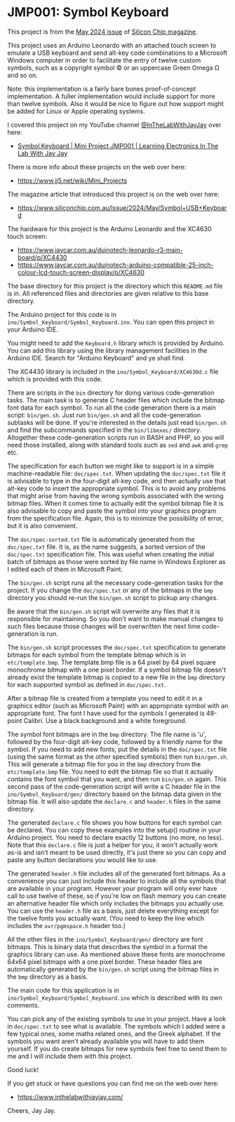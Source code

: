 # JMP001: Symbol Keyboard

This project is from the
[May 2024 issue](https://www.siliconchip.com.au/Issue/2024/May)
of
[Silicon Chip magazine](https://www.siliconchip.com.au/).

This project uses an Arduino Leonardo with an attached touch screen to emulate a USB keyboard and send alt-key code
combinations to a Microsoft Windows computer in order to facilitate the entry of twelve custom symbols, such as a
copyright symbol © or an uppercase Green Omega Ω and so on.

Note: this implementation is a fairly bare bones proof-of-concept implementation. A fuller implementation would include
support for more than twelve symbols. Also it would be nice to figure out how support might be added for Linux or Apple
operating systems.

I covered this project on my YouTube channel
[@InTheLabWithJayJay](https://www.youtube.com/@InTheLabWithJayJay)
over here:

- [Symbol Keyboard | Mini Project JMP001 | Learning Electronics In The Lab With Jay Jay](https://www.youtube.com/watch?v=uHc-zOEWSzk)

There is more info about these projects on the web over here:

- https://www.jj5.net/wiki/Mini_Projects

The magazine article that introduced this project is on the web over here:

- https://www.siliconchip.com.au/Issue/2024/May/Symbol+USB+Keyboard

The hardware for this project is the Arduino Leonardo and the XC4630 touch screen:

- https://www.jaycar.com.au/duinotech-leonardo-r3-main-board/p/XC4430
- https://www.jaycar.com.au/duinotech-arduino-compatible-25-inch-colour-lcd-touch-screen-display/p/XC4630

The base directory for this project is the directory which this `README.md` file is in. All referenced files and directories
are given relative to this base directory.

The Arduino project for this code is in `ino/Symbol_Keyboard/Symbol_Keyboard.ino`. You can open this project in your
Arduino IDE.

You might need to add the `Keyboard.h` library which is provided by Arduino. You can add this library using the library
management facilities in the Arduino IDE. Search for "Arduino Keyboard" and ye shall find.

The XC4430 library is included in the `ino/Symbol_Keyboard/XC4630d.c` file which is provided with this code.

There are scripts in the `bin` directory for doing various code-generation tasks. The main task is to generate C header
files which include the bitmap font data for each symbol. To run all the code generation there is a main script:
`bin/gen.sh`. Just run `bin/gen.sh` and all the code-generation subtasks will be done. If you're interested in the
details just read `bin/gen.sh` and find the subcommands specified in the `bin/libexec/` directory. Altogether these
code-generation scripts run in BASH and PHP, so you will need those installed, along with standard tools such as `sed` and
`awk` and `grep` etc.

The specification for each button we might like to support is in a simple machine-readable file: `doc/spec.txt`. When
updating the `doc/spec.txt` file it is advisable to type in the four-digit alt-key code, and then actually use that alt-key
code to insert the appropriate symbol. This is to avoid any problems that might arise from having the wrong symbols
associated with the wrong bitmap files. When it comes time to actually edit the symbol bitmap file it is also advisable
to copy and paste the symbol into your graphics program from the specification file. Again, this is to minimize the
possibility of error, but it is also convenient.

The `doc/spec-sorted.txt` file is automatically generated from the `doc/spec.txt` file. It is, as the name suggests, a
sorted version of the `doc/spec.txt` specification file. This was useful when creating the initial batch of bitmaps as those
were sorted by file name in Windows Explorer as I edited each of them in Microsoft Paint.

The `bin/gen.sh` script runs all the necessary code-generation tasks for the project. If you change the `doc/spec.txt` or
any of the bitmaps in the `bmp` directory you should re-run the `bin/gen.sh` script to pickup any changes.

Be aware that the `bin/gen.sh` script will overwrite any files that it is responsible for maintaining. So you don't want to
make manual changes to such files because those changes will be overwritten the next time code-generation is run.

The `bin/gen.sh` script processes the `doc/spec.txt` specification to generate bitmaps for each symbol from the template
bitmap which is in `etc/template.bmp`. The template.bmp file is a 64 pixel by 64 pixel square monochrome bitmap with a one
pixel border. If a symbol bitmap file doesn't already exist the template bitmap is copied to a new file in the `bmp`
directory for each supported symbol as defined in `doc/spec.txt`.

After a bitmap file is created from a template you need to edit it in a graphics editor (such as Microsoft Paint) with an
appropriate symbol with an appropriate font. The font I have used for the symbols I generated is 48-point Calibri. Use a
black background and a white foreground.

The symbol font bitmaps are in the `bmp` directory. The file name is 'u', followed by the four-digit alt-key code, followed
by a friendly name for the symbol. If you need to add new fonts, put the details in the `doc/spec.txt` file (using the same
format as the other specified symbols) then run `bin/gen.sh`. This will generate a bitmap file for you in the `bmp`
directory from the `etc/template.bmp` file. You need to edit the bitmap file so that it actually contains the font symbol
that you want, and then run `bin/gen.sh` again. This second pass of the code-generation script will write a C header file
in the `ino/Symbol_Keyboard/gen/` directory based on the bitmap data given in the bitmap file. It will also update the
`declare.c` and `header.h` files in the same directory.

The generated `declare.c` file shows you how buttons for each symbol can be declared. You can copy these examples into the
setup() routine in your Arduino project. You need to declare exactly 12 buttons (no more, no less). Note that this
`declare.c` file is just a helper for you, it won't actually work as-is and isn't meant to be used directly, it's just there
so you can copy and paste any button declarations you would like to use.

The generated `header.h` file includes all of the generated font bitmaps. As a convenience you can just include this header
to include all the symbols that are available in your program. However your program will only ever have call to use twelve
of these, so if you're low on flash memory you can create an alternative header file which only includes the bitmaps you
actually use. You can use the `header.h` file as a basis, just delete everything except for the twelve fonts you actually
want. (You need to keep the line which includes the `avr/pgmspace.h` header too.)

All the other files in the `ino/Symbol_Keyboard/gen/` directory are font bitmaps. This is binary data that describes the
symbol in a format the graphics library can use. As mentioned above these fonts are monochrome 64x64 pixel bitmaps with a
one pixel border. These header files are automatically generated by the `bin/gen.sh` script using the bitmap files in the
`bmp` directory as a basis.

The main code for this application is in `ino/Symbol_Keyboard/Symbol_Keyboard.ino` which is described with its own comments.

You can pick any of the existing symbols to use in your project. Have a look in `doc/spec.txt` to see what is available.
The symbols which I added were a few typical ones, some maths related ones, and the Greek alphabet. If the symbols you want aren't already available you will have to add them yourself. If you do create bitmaps for new symbols feel free to send them
to me and I will include them with this project.

Good luck!

If you get stuck or have questions you can find me on the web over here:

- https://www.inthelabwithjayjay.com/

Cheers,
Jay Jay.
